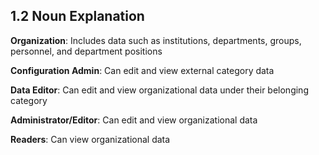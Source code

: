  ## 1.2 Noun Explanation

**Organization**: Includes data such as institutions, departments, groups, personnel, and department positions

**Configuration Admin**: Can edit and view external category data

**Data Editor**: Can edit and view organizational data under their belonging category

**Administrator/Editor**: Can edit and view organizational data

**Readers**: Can view organizational data



